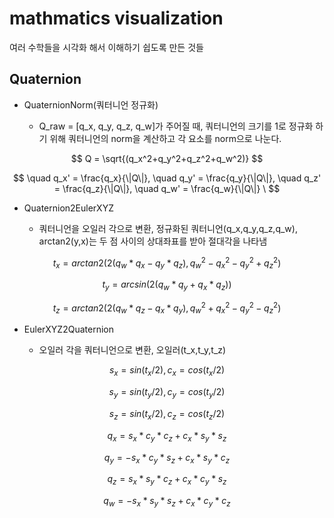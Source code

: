# mathmatics visualization

여러 수학들을 시각화 해서 이해하기 쉽도록 만든 것들

## Quaternion

+ QuaternionNorm(쿼터니언 정규화)

    + Q_raw = [q_x, q_y, q_z, q_w]가 주어질 때, 쿼터니언의 크기를 1로 정규화 하기 위해 쿼터니언의 norm을 계산하고 각 요소를 norm으로 나눈다.

$$ Q = \sqrt{(q_x^2+q_y^2+q_z^2+q_w^2)} $$

$$ \quad q_x' = \frac{q_x}{\|Q\|}, \quad q_y' = \frac{q_y}{\|Q\|}, \quad q_z' = \frac{q_z}{\|Q\|}, \quad q_w' = \frac{q_w}{\|Q\|} \ $$

+ Quaternion2EulerXYZ

    + 쿼터니언을 오일러 각으로 변환, 정규화된 쿼터니언(q_x,q_y,q_z,q_w), arctan2(y,x)는 두 점 사이의 상대좌표를 받아 절대각을 나타냄

$$ t_x = arctan2(2(q_w*q_x - q_y*q_z), q_w^2-q_x^2-q_y^2+q_z^2) $$

$$ t_y = arcsin(2(q_w*q_y+ q_x*q_z)) $$

$$ t_z = arctan2(2(q_w*q_z - q_x*q_y), q_w^2+q_x^2-q_y^2-q_z^2) $$

+ EulerXYZ2Quaternion

    + 오일러 각을 쿼터니언으로 변환, 오일러(t_x,t_y,t_z)

$$ s_x = sin(t_x / 2), c_x = cos(t_x / 2) $$

$$ s_y = sin(t_y / 2), c_y = cos(t_y / 2) $$

$$ s_z = sin(t_x / 2), c_z = cos(t_z / 2) $$

$$ q_x = s_x*c_y*c_z + c_x*s_y*s_z $$

$$ q_y = -s_x*c_y*s_z + c_x*s_y*c_z $$

$$ q_z = s_x*s_y*c_z + c_x*c_y*s_z $$

$$ q_w = -s_x*s_y*s_z + c_x*c_y*c_z $$

